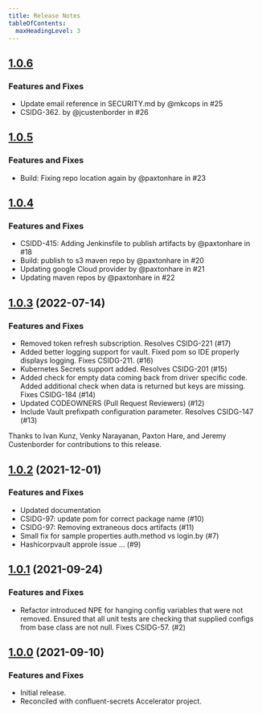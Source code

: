 ```yaml
---
title: Release Notes
tableOfContents:
  maxHeadingLevel: 3
---
```


## [1.0.6](https://github.com/confluentinc/csid-secrets-providers/releases/tag/1.0.6)

### Features and Fixes

- Update email reference in SECURITY.md by @mkcops in #25
- CSIDG-362. by @jcustenborder in #26

## [1.0.5](https://github.com/confluentinc/csid-secrets-providers/releases/tag/csid-secrets-providers-1.0.5)

### Features and Fixes

- Build: Fixing repo location again by @paxtonhare in #23

## [1.0.4](https://github.com/confluentinc/csid-secrets-providers/releases/tag/csid-secrets-providers-1.0.4)

### Features and Fixes

- CSIDD-415: Adding Jenkinsfile to publish artifacts by @paxtonhare in #18
- Build: publish to s3 maven repo by @paxtonhare in #20
- Updating google Cloud provider by @paxtonhare in #21
- Updating maven repos by @paxtonhare in #22

## [1.0.3](https://github.com/confluentinc/csid-config-providers/releases/tag/1.0.3) (2022-07-14)

### Features and Fixes

- Removed token refresh subscription. Resolves CSIDG-221 (#17)
- Added better logging support for vault. Fixed pom so IDE properly displays logging. Fixes
  CSIDG-211. (#16)
- Kubernetes Secrets support added. Resolves CSIDG-201 (#15)
- Added check for empty data coming back from driver specific code. Added additional check when data
  is returned but keys are missing. Fixes CSIDG-184 (#14)
- Updated CODEOWNERS (Pull Request Reviewers) (#12)
- Include Vault prefixpath configuration parameter. Resolves CSIDG-147  (#13)

Thanks to Ivan Kunz, Venky Narayanan, Paxton Hare, and Jeremy Custenborder for contributions to this
release.

## [1.0.2](https://github.com/confluentinc/csid-config-providers/releases/tag/1.0.2) (2021-12-01)

### Features and Fixes

- Updated documentation
- CSIDG-97: update pom for correct package name (#10)
- CSIDG-97: Removing extraneous docs artifacts (#11)
- Small fix for sample properties auth.method vs login.by (#7)
- Hashicorpvault approle issue ... (#9)

## [1.0.1](https://github.com/confluentinc/csid-config-providers/releases/tag/1.0.1) (2021-09-24)

### Features and Fixes

- Refactor introduced NPE for hanging config variables that were not removed. Ensured that all unit
  tests are checking that supplied configs from base class are not null. Fixes CSIDG-57. (#2)

## [1.0.0](https://github.com/confluentinc/csid-config-providers/releases/tag/1.0.0) (2021-09-10)

### Features and Fixes

- Initial release.
- Reconciled with confluent-secrets Accelerator project.

